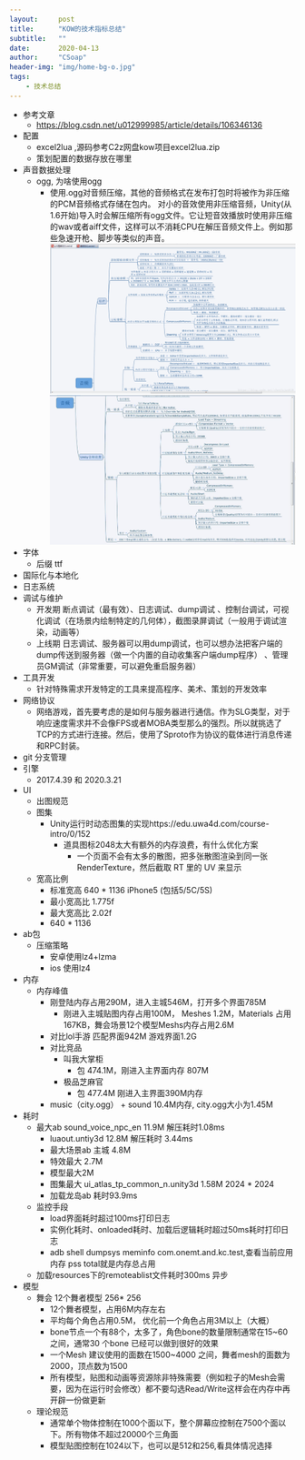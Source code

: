 ```yaml
---
layout:     post
title:      "KOW的技术指标总结"
subtitle:   ""
date:       2020-04-13
author:     "CSoap"
header-img: "img/home-bg-o.jpg"
tags:
    - 技术总结
---
```

- 参考文章
    - https://blog.csdn.net/u012999985/article/details/106346136
- 配置
    - excel2lua ,源码参考C2z网盘kow项目excel2lua.zip
    - 策划配置的数据存放在哪里
- 声音数据处理
    - ogg, 为啥使用ogg
        - 使用.ogg对音频压缩，其他的音频格式在发布打包时将被作为非压缩的PCM音频格式存储在包内。 对小的音效使用非压缩音频，Unity(从1.6开始)导入时会解压缩所有ogg文件。它让短音效播放时使用非压缩的wav或者aiff文件，这样可以不消耗CPU在解压音频文件上。例如那些急速开枪、脚步等类似的声音。
        ![音频优化](/img/in-post/post-js-version/music/music_1.png )
        ![音频优化](/img/in-post/post-js-version/music/music_2.png)
- 字体
    - 后缀 ttf
- 国际化与本地化
- 日志系统
- 调试与维护
    - 开发期 断点调试（最有效）、日志调试、dump调试 、控制台调试，可视化调试（在场景内绘制特定的几何体），截图录屏调试（一般用于调试渲染，动画等）
    - 上线期 日志调试、服务器可以用dump调试，也可以想办法把客户端的dump传送到服务器（做一个内置的自动收集客户端dump程序） 、管理员GM调试（非常重要，可以避免重启服务器）
- 工具开发
    - 针对特殊需求开发特定的工具来提高程序、美术、策划的开发效率
- 网络协议
    - 网络游戏，首先要考虑的是如何与服务器进行通信。作为SLG类型，对于响应速度需求并不会像FPS或者MOBA类型那么的强烈。所以就挑选了TCP的方式进行连接。然后，使用了Sproto作为协议的载体进行消息传递和RPC封装。
- git 分支管理
- 引擎
    - 2017.4.39 和 2020.3.21
- UI
    - 出图规范
    - 图集
        - Unity运行时动态图集的实现https://edu.uwa4d.com/course-intro/0/152
            - 道具图标2048太大有额外的内存浪费，有什么优化方案
                - 一个页面不会有太多的散图，把多张散图渲染到同一张RenderTexture，然后截取 RT 里的 UV 来显示
    - 宽高比例
        - 标准宽高 640 * 1136  iPhone5 (包括5/5C/5S)
        - 最小宽高比 1.775f
        - 最大宽高比 2.02f
        - 640 * 1136
- ab包
    - 压缩策略
        - 安卓使用lz4+lzma
        - ios 使用lz4
- 内存
    - 内存峰值
        - 刚登陆内存占用290M，进入主城546M，打开多个界面785M
            - 刚进入主城贴图内存占用100M， Meshes 1.2M，Materials 占用167KB，舞会场景12个模型Meshs内存占用2.6M
        - 对比lol手游 匹配界面942M 游戏界面1.2G
        - 对比竞品
            - 叫我大掌柜
                - 包 474.1M，刚进入主界面内存 807M
            - 极品芝麻官
                - 包 477.4M 刚进入主界面390M内存
        - music（city.ogg） + sound 10.4M内存, city.ogg大小为1.45M
- 耗时
    - 最大ab sound_voice_npc_en 11.9M 解压耗时1.08ms
        - luaout.untiy3d  12.8M 解压耗时 3.44ms
        - 最大场景ab 主城 4.8M
        - 特效最大 2.7M
        - 模型最大2M
        - 图集最大 ui_atlas_tp_common_n.unity3d 1.58M 2024 * 2024
        - 加载龙岛ab 耗时93.9ms
    - 监控手段
        - load界面耗时超过100ms打印日志
        - 实例化耗时、onloaded耗时、加载后逻辑耗时超过50ms耗时打印日志
        - adb shell dumpsys meminfo com.onemt.and.kc.test,查看当前应用内存 pss total就是内存总占用
    - 加载resources下的remoteablist文件耗时300ms 异步
- 模型
   - 舞会 12个舞者模型 256* 256
        - 12个舞者模型，占用6M内存左右
        - 平均每个角色占用0.5M， 优化前一个角色占用3M以上（大概）
        - bone节点一个有88个，太多了，角色bone的数量限制通常在15~60 之间，通常30 个bone 已经可以做到很好的效果
        - 一个Mesh 建议使用的面数在1500~4000 之间，舞者mesh的面数为2000，顶点数为1500
        - 所有模型，贴图和动画等资源除非特殊需要（例如粒子的Mesh会需要，因为在运行时会修改）都不要勾选Read/Write这样会在内存中再开辟一份做更新
    - 理论规范
        - 通常单个物体控制在1000个面以下，整个屏幕应控制在7500个面以下。所有物体不超过20000个三角面
        - 模型贴图控制在1024以下，也可以是512和256,看具体情况选择
